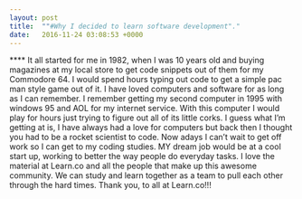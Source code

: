 ```yaml
---
layout: post
title:  ""#Why I decided to learn software development"."
date:   2016-11-24 03:08:53 +0000
---
```



 **** It all started for me in 1982, when I was 10 years old and buying magazines at my local store to get code snippets out of them for my Commodore 64. I would spend hours typing out code to get a simple pac man style game out of it. I have loved computers and software for as long as I can remember. 
      I remember getting my second computer in 1995 with windows 95 and AOL for my internet service. With this computer I would play for hours just trying to figure  out  all of its little corks. I guess what I’m getting at is, I have always had a love for computers but back then I thought you had to be a rocket scientist to code.  Now adays I can’t wait to get off work so I can get to my coding studies. MY dream job would be at a cool start up, working to better the way people do everyday tasks.
			I love the material at Learn.co and all the people that make up this awesome community. We can study and learn together as a team to pull each other through the hard times. Thank you, to all at Learn.co!!!


  



